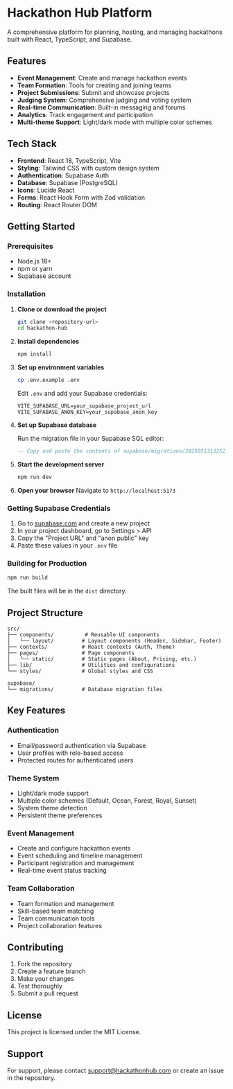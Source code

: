 # Hackathon Hub Platform

A comprehensive platform for planning, hosting, and managing hackathons built with React, TypeScript, and Supabase.

## Features

- **Event Management**: Create and manage hackathon events
- **Team Formation**: Tools for creating and joining teams
- **Project Submissions**: Submit and showcase projects
- **Judging System**: Comprehensive judging and voting system
- **Real-time Communication**: Built-in messaging and forums
- **Analytics**: Track engagement and participation
- **Multi-theme Support**: Light/dark mode with multiple color schemes

## Tech Stack

- **Frontend**: React 18, TypeScript, Vite
- **Styling**: Tailwind CSS with custom design system
- **Authentication**: Supabase Auth
- **Database**: Supabase (PostgreSQL)
- **Icons**: Lucide React
- **Forms**: React Hook Form with Zod validation
- **Routing**: React Router DOM

## Getting Started

### Prerequisites

- Node.js 18+ 
- npm or yarn
- Supabase account

### Installation

1. **Clone or download the project**
   ```bash
   git clone <repository-url>
   cd hackathon-hub
   ```

2. **Install dependencies**
   ```bash
   npm install
   ```

3. **Set up environment variables**
   ```bash
   cp .env.example .env
   ```
   
   Edit `.env` and add your Supabase credentials:
   ```
   VITE_SUPABASE_URL=your_supabase_project_url
   VITE_SUPABASE_ANON_KEY=your_supabase_anon_key
   ```

4. **Set up Supabase database**
   
   Run the migration file in your Supabase SQL editor:
   ```sql
   -- Copy and paste the contents of supabase/migrations/20250513132523_fierce_wood.sql
   ```

5. **Start the development server**
   ```bash
   npm run dev
   ```

6. **Open your browser**
   Navigate to `http://localhost:5173`

### Getting Supabase Credentials

1. Go to [supabase.com](https://supabase.com) and create a new project
2. In your project dashboard, go to Settings > API
3. Copy the "Project URL" and "anon public" key
4. Paste these values in your `.env` file

### Building for Production

```bash
npm run build
```

The built files will be in the `dist` directory.

## Project Structure

```
src/
├── components/          # Reusable UI components
│   └── layout/         # Layout components (Header, Sidebar, Footer)
├── contexts/           # React contexts (Auth, Theme)
├── pages/              # Page components
│   └── static/         # Static pages (About, Pricing, etc.)
├── lib/                # Utilities and configurations
└── styles/             # Global styles and CSS

supabase/
└── migrations/         # Database migration files
```

## Key Features

### Authentication
- Email/password authentication via Supabase
- User profiles with role-based access
- Protected routes for authenticated users

### Theme System
- Light/dark mode support
- Multiple color schemes (Default, Ocean, Forest, Royal, Sunset)
- System theme detection
- Persistent theme preferences

### Event Management
- Create and configure hackathon events
- Event scheduling and timeline management
- Participant registration and management
- Real-time event status tracking

### Team Collaboration
- Team formation and management
- Skill-based team matching
- Team communication tools
- Project collaboration features

## Contributing

1. Fork the repository
2. Create a feature branch
3. Make your changes
4. Test thoroughly
5. Submit a pull request

## License

This project is licensed under the MIT License.

## Support

For support, please contact support@hackathonhub.com or create an issue in the repository.